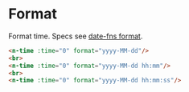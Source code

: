 # Format
Format time. Specs see <a href="https://date-fns.org/v2.6.0/docs/format">date-fns format</a>.
```html
<n-time :time="0" format="yyyy-MM-dd"/>
<br>
<n-time :time="0" format="yyyy-MM-dd hh:mm"/>
<br>
<n-time :time="0" format="yyyy-MM-dd hh:mm:ss"/>
```